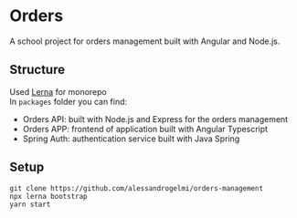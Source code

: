 # Orders
A school project for orders management built with Angular and Node.js.

## Structure
Used [Lerna](https://lerna.js.org/) for monorepo  
In `packages` folder you can find:
 - Orders API: built with Node.js and Express for the orders management
 - Orders APP: frontend of application built with Angular Typescript
 - Spring Auth: authentication service built with Java Spring

## Setup
```
git clone https://github.com/alessandrogelmi/orders-management  
npx lerna bootstrap  
yarn start
```
